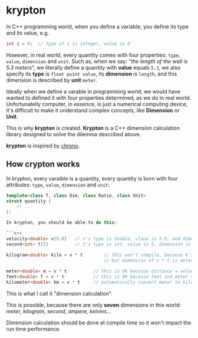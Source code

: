 # krypton

In C++ programming world, when you define a variable, you define its type and its value, e.g.

```c++
int i = 0;  // type of i is integer, value is 0
```

However, in real world, every quantity comes with four properties: `type`, `value`, `dimension` and `unit`. Such as, when we say: "*the length of the wall is 5.3 meters*", we literally define a quantity with **value** equals `5.3`, we also specify its **type** is `float point value`, its **dimension** is `length`, and this dimension is described by **unit** `meter`.

Ideally when we define a varable in programming world, we would have wanted to defined it with four properties determined, as we do in real world. Unfortunatelly computer, in essence, is just a numerical computing device, it's difficult to make it understand complex concepts, like **Dimension** or **Unit**.

This is why **krypton** is created. **Krypton** is a C++ dimension calculation library designed to solve the dilemma described above.

**krypton** is inspired by [chrono](en.cppreference.com/w/cpp/header/chrono).

## How crypton works

In krypton, every varaible is a quantity, every quantity is born with four attributes: `type`, `value`, `dimension` and `unit`:

```C++
template<class T, class Dim, class Ratio, class Unit>
struct quantity {
    // ...
};

In krypton, you should be able to do this:

```c++
velocity<double> v{5.0}   // v's type is double, vlaue is 5.0, and dimension is velocity, metric is "merter/second"
second<int> t{5}          // t's type is int, value is 5, dimension is time, metric is second

kilogram<double> kilo = v * t        // this won't compile, because k's dimension is kilogram,
                                     // but dimension of v * t is meter (velocity * time = distance)
                          
meter<double> m = v * t          // this is OK becasue distance = velocity * time                           
feet<double> f = v * t           // this is OK because feet and meter share are actually in same dimension
kilometer<double> km = v * t     // automatically convert meter to kilometer
```

This is what I call it "dimension calculation".

This is possible, because there are only **seven** dimensions in this world: *meter*, *kilogram*, *second*, *ampere*, *kelvins*...

Dimension calculation should be done at compile time so it won't impact the run time performance.
     

